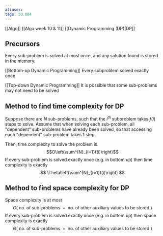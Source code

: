 ```yaml
---
aliases: 
tags: 50.004
---
```

[[Algo]]
[[Algo week 10 & 11]]
[[Dynamic Programming (DP)|DP]]

## Precursors
Every sub-problem is solved at most once, and any solution found is stored in the memory.

[[Bottom-up Dynamic Programming]]
Every subproblem solved exactly once

[[Top-down Dynamic Programming]]
It is possible that some sub-problems may not need to be solved


## Method to find time complexity for DP
Suppose there are $N$ sub-problems, such that the $i^{th}$ subproblem takes $f(i)$ steps to solve.
Assume that when solving each sub-problem, all "dependent" sub-problems have already been solved, so that accessing each "dependent" sub-problem takes 1 step.

Then, time complexity to solve the problem is
$$O\left(\sum^{N}_{i=1}f(i)\right)$$
If every sub-problem is solved exactly once (e.g. in bottom up)
then time complexity is exactly
$$
\Theta\left(\sum^{N}_{i=1}f(i)\right)
$$
## Method to find space complexity for DP
Space complexity is at most
$$
O\left(
\text{ no. of sub-problems }
+
\text{ no. of other auxiliary values to be stored }
\right)
$$
If every sub-problem is solved exactly once (e.g. in bottom up)
then space complexity is exactly
$$
\Theta\left(
\text{ no. of sub-problems }
+
\text{ no. of other auxiliary values to be stored }
\right)
$$
